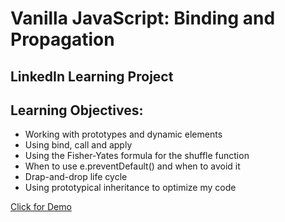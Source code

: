 # Vanilla JavaScript: Binding and Propagation

## LinkedIn Learning Project

## Learning Objectives:
* Working with prototypes and dynamic elements
* Using bind, call and apply
* Using the Fisher-Yates formula for the shuffle function
* When to use e.preventDefault() and when to avoid it
* Drap-and-drop life cycle
* Using prototypical inheritance to optimize my code

[Click for Demo]()
